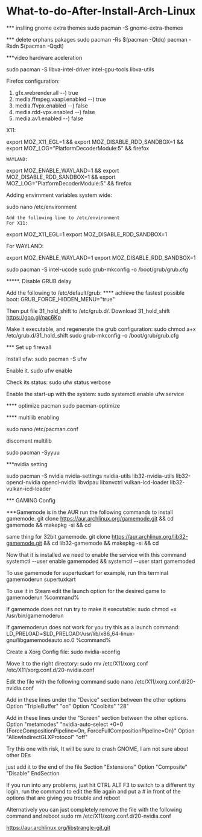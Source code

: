 # What-to-do-After-Install-Arch-Linux 

*** inslling gnome extra themes
sudo pacman -S gnome-extra-themes

*** delete orphans pakages 
sudo pacman -Rs $(pacman -Qtdq)
pacman -Rsdn $(pacman -Qqdt)

***video hardware aceleration

sudo pacman -S libva-intel-driver intel-gpu-tools libva-utils

Firefox configuration:
1. gfx.webrender.all           --) true
2. media.ffmpeg.vaapi.enabled  --) true
3. media.ffvpx.enabled         --) false
4. media.rdd-vpx.enabled       --) false
5. media.av1.enabled           --) false


 X11:

export MOZ_X11_EGL=1 && export MOZ_DISABLE_RDD_SANDBOX=1 && export MOZ_LOG="PlatformDecoderModule:5" && firefox

    WAYLAND:
    
export MOZ_ENABLE_WAYLAND=1 && export MOZ_DISABLE_RDD_SANDBOX=1 && export MOZ_LOG="PlatformDecoderModule:5" && firefox



Adding envirnment variables system wide:

sudo nano /etc/environment

    Add the following line to /etc/environment
    For X11:
export MOZ_X11_EGL=1 
export MOZ_DISABLE_RDD_SANDBOX=1


 For WAYLAND:

export MOZ_ENABLE_WAYLAND=1
export MOZ_DISABLE_RDD_SANDBOX=1

sudo pacman -S intel-ucode
sudo grub-mkconfig -o /boot/grub/grub.cfg

*****. Disable GRUB delay

Add the following to /etc/default/grub:
**** achieve the fastest possible boot:
GRUB_FORCE_HIDDEN_MENU="true"

Then put file 31_hold_shift to /etc/grub.d/.
Download 31_hold_shift https://goo.gl/nac6Kp

Make it executable, and regenerate the grub configuration:
sudo chmod a+x /etc/grub.d/31_hold_shift
sudo grub-mkconfig -o /boot/grub/grub.cfg

*** Set up firewall

Install ufw:
sudo pacman -S ufw

Enable it.
sudo ufw enable 

Check its status:
sudo ufw status verbose

Enable the start-up with the system:
sudo systemctl enable ufw.service

**** optimize pacman
sudo pacman-optimize

**** multilib enabling

sudo nano /etc/pacman.conf 

discoment multilib

sudo pacman -Syyuu


***nvidia setting

sudo pacman -S nvidia nvidia-settings nvidia-utils lib32-nvidia-utils lib32-opencl-nvidia opencl-nvidia libvdpau libxnvctrl vulkan-icd-loader lib32-vulkan-icd-loader

*** GAMING Config

***Gamemode is in the AUR run the following commands to install gamemode.
git clone https://aur.archlinux.org/gamemode.git && cd gamemode && makepkg -si && cd

same thing for 32bit gamemode.
git clone https://aur.archlinux.org/lib32-gamemode.git && cd lib32-gamemode && makepkg -si && cd

Now that it is installed we need to enable the service with this command
systemctl --user enable gamemoded && systemctl --user start gamemoded

To use gamemode for supertuxkart for example, run this terminal
gamemoderun supertuxkart

To use it in Steam edit the launch option for the desired game to
gamemoderun %command%

If gamemode does not run try to make it executable:
sudo chmod +x /usr/bin/gamemoderun

If gamemoderun does not work for you try this as a launch command:
LD_PRELOAD=$LD_PRELOAD:/usr/lib/x86_64-linux-gnu/libgamemodeauto.so.0 %command%

Create a Xorg Config file:
sudo nvidia-xconfig

Move it to the right directory:
sudo mv /etc/X11/xorg.conf /etc/X11/xorg.conf.d/20-nvidia.conf

Edit the file with the following command
sudo nano  /etc/X11/xorg.conf.d/20-nvidia.conf

Add in these lines under the "Device" section between the other options
Option         "TripleBuffer" "on"
Option         "Coolbits" "28"

Add in these lines under the "Screen" section between the other options.
Option         "metamodes" "nvidia-auto-select +0+0 {ForceCompositionPipeline=On, ForceFullCompositionPipeline=On}"
Option         "AllowIndirectGLXProtocol" "off"

Try this one with risk, It will be sure to crash GNOME, I am not sure about other DEs

just add it to the end of the file
Section "Extensions"
   Option         "Composite" "Disable"
EndSection

If you run into any problems, just hit CTRL ALT F3 to switch to a different tty login, run the command to edit the file again and put a # in front of the options that are giving you trouble and reboot

Alternatively you can just completely remove the file with the following command and reboot
sudo rm /etc/X11/xorg.conf.d/20-nvidia.conf

  
https://aur.archlinux.org/libstrangle-git.git
